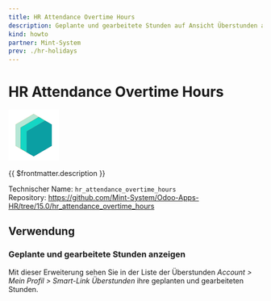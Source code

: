 ```yaml
---
title: HR Attendance Overtime Hours
description: Geplante und gearbeitete Stunden auf Ansicht Überstunden anzeigen.
kind: howto
partner: Mint-System
prev: ./hr-holidays
---
```


# HR Attendance Overtime Hours
![icon_oms_box](attachments/icons_odoo_mint_system.png)

{{ $frontmatter.description }}

Technischer Name: `hr_attendance_overtime_hours`\
Repository: <https://github.com/Mint-System/Odoo-Apps-HR/tree/15.0/hr_attendance_overtime_hours>

## Verwendung

### Geplante und gearbeitete Stunden anzeigen

Mit dieser Erweiterung sehen Sie in der Liste der Überstunden *Account > Mein Profil > Smart-Link Überstunden* ihre geplanten und gearbeiteten Stunden.

